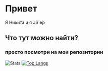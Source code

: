 # Привет

Я Никита и я JS'ер

## Что тут можно найти?

### просто посмотри на мои репозитории

![Stats](https://github-readme-stats.vercel.app/api?username=undefined-1111&show_icons=true) [![Top Langs](https://github-readme-stats.vercel.app/api/top-langs/?username=undefined-1111&layout=compact)](https://github.com/anuraghazra/github-readme-stats)
